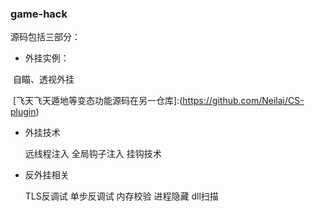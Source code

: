 ### game-hack

源码包括三部分：

- 外挂实例：

​      自瞄、透视外挂

​      [飞天飞天遁地等变态功能源码在另一仓库]:(https://github.com/Neilai/CS-plugin)

- 外挂技术

  远线程注入 全局钩子注入  挂钩技术

- 反外挂相关

  TLS反调试 单步反调试 内存校验 进程隐藏  dll扫描 
